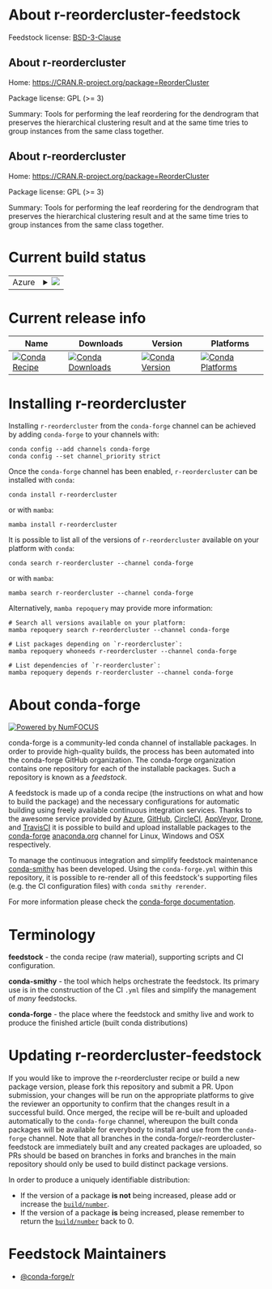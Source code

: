 About r-reordercluster-feedstock
================================

Feedstock license: [BSD-3-Clause](https://github.com/conda-forge/r-reordercluster-feedstock/blob/main/LICENSE.txt)


About r-reordercluster
----------------------

Home: https://CRAN.R-project.org/package=ReorderCluster

Package license: GPL (>= 3)

Summary: Tools for performing the leaf reordering for the dendrogram that preserves the hierarchical clustering result and at the same time tries to group instances from the same class together.

About r-reordercluster
----------------------

Home: https://CRAN.R-project.org/package=ReorderCluster

Package license: GPL (>= 3)

Summary: Tools for performing the leaf reordering for the dendrogram that preserves the hierarchical clustering result and at the same time tries to group instances from the same class together.

Current build status
====================


<table>
    
  <tr>
    <td>Azure</td>
    <td>
      <details>
        <summary>
          <a href="https://dev.azure.com/conda-forge/feedstock-builds/_build/latest?definitionId=2403&branchName=main">
            <img src="https://dev.azure.com/conda-forge/feedstock-builds/_apis/build/status/r-reordercluster-feedstock?branchName=main">
          </a>
        </summary>
        <table>
          <thead><tr><th>Variant</th><th>Status</th></tr></thead>
          <tbody><tr>
              <td>linux_64_r_base4.3</td>
              <td>
                <a href="https://dev.azure.com/conda-forge/feedstock-builds/_build/latest?definitionId=2403&branchName=main">
                  <img src="https://dev.azure.com/conda-forge/feedstock-builds/_apis/build/status/r-reordercluster-feedstock?branchName=main&jobName=linux&configuration=linux%20linux_64_r_base4.3" alt="variant">
                </a>
              </td>
            </tr><tr>
              <td>linux_64_r_base4.4</td>
              <td>
                <a href="https://dev.azure.com/conda-forge/feedstock-builds/_build/latest?definitionId=2403&branchName=main">
                  <img src="https://dev.azure.com/conda-forge/feedstock-builds/_apis/build/status/r-reordercluster-feedstock?branchName=main&jobName=linux&configuration=linux%20linux_64_r_base4.4" alt="variant">
                </a>
              </td>
            </tr><tr>
              <td>osx_64_r_base4.3</td>
              <td>
                <a href="https://dev.azure.com/conda-forge/feedstock-builds/_build/latest?definitionId=2403&branchName=main">
                  <img src="https://dev.azure.com/conda-forge/feedstock-builds/_apis/build/status/r-reordercluster-feedstock?branchName=main&jobName=osx&configuration=osx%20osx_64_r_base4.3" alt="variant">
                </a>
              </td>
            </tr><tr>
              <td>osx_64_r_base4.4</td>
              <td>
                <a href="https://dev.azure.com/conda-forge/feedstock-builds/_build/latest?definitionId=2403&branchName=main">
                  <img src="https://dev.azure.com/conda-forge/feedstock-builds/_apis/build/status/r-reordercluster-feedstock?branchName=main&jobName=osx&configuration=osx%20osx_64_r_base4.4" alt="variant">
                </a>
              </td>
            </tr><tr>
              <td>win_64_r_base4.3</td>
              <td>
                <a href="https://dev.azure.com/conda-forge/feedstock-builds/_build/latest?definitionId=2403&branchName=main">
                  <img src="https://dev.azure.com/conda-forge/feedstock-builds/_apis/build/status/r-reordercluster-feedstock?branchName=main&jobName=win&configuration=win%20win_64_r_base4.3" alt="variant">
                </a>
              </td>
            </tr><tr>
              <td>win_64_r_base4.4</td>
              <td>
                <a href="https://dev.azure.com/conda-forge/feedstock-builds/_build/latest?definitionId=2403&branchName=main">
                  <img src="https://dev.azure.com/conda-forge/feedstock-builds/_apis/build/status/r-reordercluster-feedstock?branchName=main&jobName=win&configuration=win%20win_64_r_base4.4" alt="variant">
                </a>
              </td>
            </tr>
          </tbody>
        </table>
      </details>
    </td>
  </tr>
</table>

Current release info
====================

| Name | Downloads | Version | Platforms |
| --- | --- | --- | --- |
| [![Conda Recipe](https://img.shields.io/badge/recipe-r--reordercluster-green.svg)](https://anaconda.org/conda-forge/r-reordercluster) | [![Conda Downloads](https://img.shields.io/conda/dn/conda-forge/r-reordercluster.svg)](https://anaconda.org/conda-forge/r-reordercluster) | [![Conda Version](https://img.shields.io/conda/vn/conda-forge/r-reordercluster.svg)](https://anaconda.org/conda-forge/r-reordercluster) | [![Conda Platforms](https://img.shields.io/conda/pn/conda-forge/r-reordercluster.svg)](https://anaconda.org/conda-forge/r-reordercluster) |

Installing r-reordercluster
===========================

Installing `r-reordercluster` from the `conda-forge` channel can be achieved by adding `conda-forge` to your channels with:

```
conda config --add channels conda-forge
conda config --set channel_priority strict
```

Once the `conda-forge` channel has been enabled, `r-reordercluster` can be installed with `conda`:

```
conda install r-reordercluster
```

or with `mamba`:

```
mamba install r-reordercluster
```

It is possible to list all of the versions of `r-reordercluster` available on your platform with `conda`:

```
conda search r-reordercluster --channel conda-forge
```

or with `mamba`:

```
mamba search r-reordercluster --channel conda-forge
```

Alternatively, `mamba repoquery` may provide more information:

```
# Search all versions available on your platform:
mamba repoquery search r-reordercluster --channel conda-forge

# List packages depending on `r-reordercluster`:
mamba repoquery whoneeds r-reordercluster --channel conda-forge

# List dependencies of `r-reordercluster`:
mamba repoquery depends r-reordercluster --channel conda-forge
```


About conda-forge
=================

[![Powered by
NumFOCUS](https://img.shields.io/badge/powered%20by-NumFOCUS-orange.svg?style=flat&colorA=E1523D&colorB=007D8A)](https://numfocus.org)

conda-forge is a community-led conda channel of installable packages.
In order to provide high-quality builds, the process has been automated into the
conda-forge GitHub organization. The conda-forge organization contains one repository
for each of the installable packages. Such a repository is known as a *feedstock*.

A feedstock is made up of a conda recipe (the instructions on what and how to build
the package) and the necessary configurations for automatic building using freely
available continuous integration services. Thanks to the awesome service provided by
[Azure](https://azure.microsoft.com/en-us/services/devops/), [GitHub](https://github.com/),
[CircleCI](https://circleci.com/), [AppVeyor](https://www.appveyor.com/),
[Drone](https://cloud.drone.io/welcome), and [TravisCI](https://travis-ci.com/)
it is possible to build and upload installable packages to the
[conda-forge](https://anaconda.org/conda-forge) [anaconda.org](https://anaconda.org/)
channel for Linux, Windows and OSX respectively.

To manage the continuous integration and simplify feedstock maintenance
[conda-smithy](https://github.com/conda-forge/conda-smithy) has been developed.
Using the ``conda-forge.yml`` within this repository, it is possible to re-render all of
this feedstock's supporting files (e.g. the CI configuration files) with ``conda smithy rerender``.

For more information please check the [conda-forge documentation](https://conda-forge.org/docs/).

Terminology
===========

**feedstock** - the conda recipe (raw material), supporting scripts and CI configuration.

**conda-smithy** - the tool which helps orchestrate the feedstock.
                   Its primary use is in the construction of the CI ``.yml`` files
                   and simplify the management of *many* feedstocks.

**conda-forge** - the place where the feedstock and smithy live and work to
                  produce the finished article (built conda distributions)


Updating r-reordercluster-feedstock
===================================

If you would like to improve the r-reordercluster recipe or build a new
package version, please fork this repository and submit a PR. Upon submission,
your changes will be run on the appropriate platforms to give the reviewer an
opportunity to confirm that the changes result in a successful build. Once
merged, the recipe will be re-built and uploaded automatically to the
`conda-forge` channel, whereupon the built conda packages will be available for
everybody to install and use from the `conda-forge` channel.
Note that all branches in the conda-forge/r-reordercluster-feedstock are
immediately built and any created packages are uploaded, so PRs should be based
on branches in forks and branches in the main repository should only be used to
build distinct package versions.

In order to produce a uniquely identifiable distribution:
 * If the version of a package **is not** being increased, please add or increase
   the [``build/number``](https://docs.conda.io/projects/conda-build/en/latest/resources/define-metadata.html#build-number-and-string).
 * If the version of a package **is** being increased, please remember to return
   the [``build/number``](https://docs.conda.io/projects/conda-build/en/latest/resources/define-metadata.html#build-number-and-string)
   back to 0.

Feedstock Maintainers
=====================

* [@conda-forge/r](https://github.com/conda-forge/r/)

